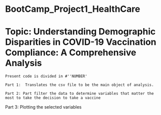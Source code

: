 # BootCamp_Project1_HealthCare

# Topic: Understanding Demographic Disparities in COVID-19 Vaccination Compliance: A Comprehensive Analysis


    Present code is divided in #''NUMBER' 
    
    Part 1:  Translates the csv file to be the main object of analysis.
    
    Part 2: Part filter the data to determine variables that matter the most to take the decision to take a vaccine

Part 3: Plotting the selected variables 

